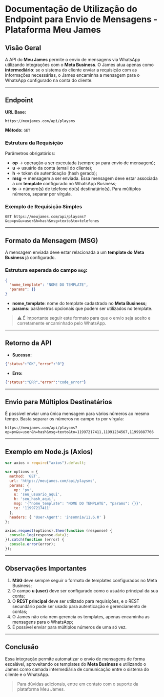 # Documentação de Utilização do Endpoint para Envio de Mensagens - Plataforma Meu James

## Visão Geral
A API do **Meu James** permite o envio de mensagens via WhatsApp utilizando integrações com o **Meta Business**. O James atua apenas como **intermediário**: se o sistema do cliente enviar a requisição com as informações necessárias, o James encaminha a mensagem para o WhatsApp configurado na conta do cliente.

---

## Endpoint
**URL Base:**
```
https://meujames.com/api/playsms
```

**Método:** `GET`

### Estrutura da Requisição
Parâmetros obrigatórios:
- **op** → operação a ser executada (sempre `pv` para envio de mensagem);
- **u** → usuário da conta (email do cliente);
- **h** → token de autenticação (hash gerado);
- **msg** → mensagem a ser enviada. Essa mensagem deve estar associada a um **template** configurado no WhatsApp Business;
- **to** → número(s) de telefone do(s) destinatário(s). Para múltiplos números, separar por vírgula.

### Exemplo de Requisição Simples
```
GET https://meujames.com/api/playsms?&op=pv&u=user&h=hash&msg=texto&to=telefones
```

---

## Formato da Mensagem (MSG)
A mensagem enviada deve estar relacionada a um **template do Meta Business** já configurado.

### Estrutura esperada do campo `msg`:
```json
{
  "nome_template": "NOME DO TEMPLATE",
  "params": {}
}
```
- **nome_template**: nome do template cadastrado no **Meta Business**;
- **params**: parâmetros opcionais que podem ser utilizados no template.

> ⚠️ É importante seguir este formato para que o envio seja aceito e corretamente encaminhado pelo WhatsApp.

---

## Retorno da API
- **Sucesso:**
```json
{"status":"OK","error":"0"}
```

- **Erro:**
```json
{"status":"ERR","error":"code_error"}
```

---

## Envio para Múltiplos Destinatários
É possível enviar uma única mensagem para vários números ao mesmo tempo. Basta separar os números no campo `to` por vírgula:

```
https://meujames.com/api/playsms?op=pv&u=user&h=hash&msg=texto&to=11997217411,11991234567,11999887766
```

---

## Exemplo em Node.js (Axios)
```javascript
var axios = require("axios").default;

var options = {
  method: 'GET',
  url: 'https://meujames.com/api/playsms',
  params: {
    op: 'pv',
    u: 'seu_usuario_aqui',
    h: 'seu_hash_aqui',
    msg: '{"nome_template": "NOME DO TEMPLATE", "params": {}}',
    to: '11997217411'
  },
  headers: { 'User-Agent': 'insomnia/11.6.0' }
};

axios.request(options).then(function (response) {
  console.log(response.data);
}).catch(function (error) {
  console.error(error);
});
```

---

## Observações Importantes
1. **MSG** deve sempre seguir o formato de templates configurados no Meta Business;
2. O campo **u (user)** deve ser configurado como o usuário principal da sua conta;
3. O **REST principal** deve ser utilizado para requisições, e o REST secundário pode ser usado para autenticação e gerenciamento de contas;
4. O James não cria nem gerencia os templates, apenas encaminha as mensagens para o WhatsApp;
5. É possível enviar para múltiplos números de uma só vez.

---

## Conclusão
Essa integração permite automatizar o envio de mensagens de forma escalável, aproveitando os templates do **Meta Business** e utilizando o James como camada intermediária de comunicação entre o sistema do cliente e o WhatsApp.

> Para dúvidas adicionais, entre em contato com o suporte da plataforma Meu James.

